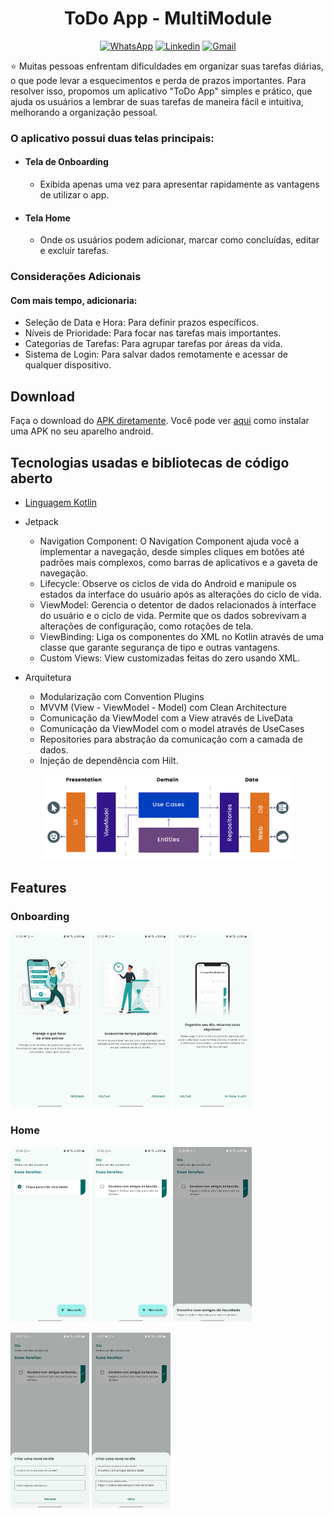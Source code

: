 <h1 align="center">ToDo App - MultiModule</h1>

<p align="center">
  <a href="https://wa.me/+5574999637391"><img alt="WhatsApp" src="https://img.shields.io/badge/WhatsApp-25D366?style=for-the-badge&logo=whatsapp&logoColor=white"/></a>
  <a href="https://www.linkedin.com/in/pedro-henrique-de-souza-araujo/"><img alt="Linkedin" src="https://img.shields.io/badge/LinkedIn-0077B5?style=for-the-badge&logo=linkedin&logoColor=white"/></a>
  <a href="mailto:pedro.steam2016@hotmail.com"><img alt="Gmail" src="https://img.shields.io/badge/Gmail-D14836?style=for-the-badge&logo=gmail&logoColor=white"/></a>
</p>

<p align="center">  

⭐ Muitas pessoas enfrentam dificuldades em organizar suas tarefas diárias, o que pode levar a esquecimentos e perda de prazos importantes. Para resolver isso, propomos um aplicativo "ToDo App" simples e prático, que ajuda os usuários a lembrar de suas tarefas de maneira fácil e intuitiva, melhorando a organização pessoal.

### O aplicativo possui duas telas principais:
- #### Tela de Onboarding
  - Exibida apenas uma vez para apresentar rapidamente as vantagens de utilizar o app.
 
- #### Tela Home
  - Onde os usuários podem adicionar, marcar como concluídas, editar e excluir tarefas.
</p>

### Considerações Adicionais
#### Com mais tempo, adicionaria:
- Seleção de Data e Hora: Para definir prazos específicos.
- Níveis de Prioridade: Para focar nas tarefas mais importantes.
- Categorias de Tarefas: Para agrupar tarefas por áreas da vida.
- Sistema de Login: Para salvar dados remotamente e acessar de qualquer dispositivo.
  
## Download
Faça o download do <a href="apk/todoapp.apk?raw=true">APK diretamente</a>. Você pode ver <a href="https://www.google.com/search?q=como+instalar+um+apk+no+android">aqui</a> como instalar uma APK no seu aparelho android.
## Tecnologias usadas e bibliotecas de código aberto

- [Linguagem Kotlin](https://kotlinlang.org/)

- Jetpack
  - Navigation Component: O Navigation Component ajuda você a implementar a navegação, desde simples cliques em botões até padrões mais complexos, como barras de aplicativos e a gaveta de navegação.
  - Lifecycle: Observe os ciclos de vida do Android e manipule os estados da interface do usuário após as alterações do ciclo de vida.
  - ViewModel: Gerencia o detentor de dados relacionados à interface do usuário e o ciclo de vida. Permite que os dados sobrevivam a alterações de configuração, como   rotações de tela.
  - ViewBinding: Liga os componentes do XML no Kotlin através de uma classe que garante segurança de tipo e outras vantagens.
  - Custom Views: View customizadas feitas do zero usando XML.

- Arquitetura
  - Modularização com Convention Plugins   
  - MVVM (View - ViewModel - Model) com Clean Architecture
  - Comunicação da ViewModel com a View através de LiveData
  - Comunicação da ViewModel com o model através de UseCases
  - Repositories para abstração da comunicação com a camada de dados.
  - Injeção de dependência com Hilt.

<p float="left" align="center">
 <img src="prints/arch2.png" width="80%"/>
</p>

## Features

### Onboarding
<p float="left" align="left">
  <img src="prints/onboarding1.jpeg" width="25%"/>
  <img src="prints/onboarding2.jpeg" width="25%"/>
  <img src="prints/onboarding3.jpeg" width="25%"/>
</p>

### Home
<p float="left" align="left">
  <img src="prints/home_sem_tarefa.jpeg" width="25%"/>
  <img src="prints/home_com_tarefa.jpeg" width="25%"/>
  <img src="prints/detalhe.jpeg" width="25%"/>
</p>
<p float="left" align="left">
  <img src="prints/criar.jpeg" width="25%"/>
  <img src="prints/editar.jpeg" width="25%"/>

</p>
